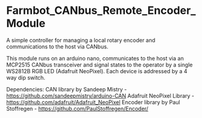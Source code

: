 # Farmbot_CANbus_Remote_Encoder_Module
A simple controller for managing a local rotary encoder and communications to the host via CANbus.

This module runs on an arduino nano, communicates to the host via an MCP2515 CANbus transceiver and signal states to the operator by a single WS2812B RGB LED (Adafruit NeoPixel). Each device is addressed by a 4 way dip switch.

Dependencies:
CAN library by Sandeep Mistry - https://github.com/sandeepmistry/arduino-CAN
Adafruit NeoPixel Library - https://github.com/adafruit/Adafruit_NeoPixel
Encoder library by Paul Stoffregen - https://github.com/PaulStoffregen/Encoder/
